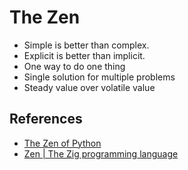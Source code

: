 # The Zen

- Simple is better than complex.
- Explicit is better than implicit.
- One way to do one thing
- Single solution for multiple problems
- Steady value over volatile value

## References

- [The Zen of Python](https://www.python.org/dev/peps/pep-0020/)
- [Zen | The Zig programming language](https://ziglang.org/documentation/master/#Zen)
